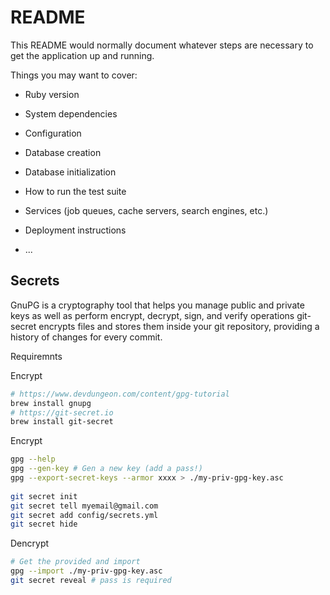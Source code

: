 # README

This README would normally document whatever steps are necessary to get the
application up and running.

Things you may want to cover:

* Ruby version

* System dependencies

* Configuration

* Database creation

* Database initialization

* How to run the test suite

* Services (job queues, cache servers, search engines, etc.)

* Deployment instructions

* ...


## Secrets

GnuPG is a cryptography tool that helps you manage public and private keys as well as perform encrypt, decrypt, sign, and verify operations
git-secret encrypts files and stores them inside your git repository, providing a history of changes for every commit.

Requiremnts


Encrypt

```sh
# https://www.devdungeon.com/content/gpg-tutorial
brew install gnupg
# https://git-secret.io
brew install git-secret
```

Encrypt

```sh
gpg --help
gpg --gen-key # Gen a new key (add a pass!)
gpg --export-secret-keys --armor xxxx > ./my-priv-gpg-key.asc
 
git secret init
git secret tell myemail@gmail.com
git secret add config/secrets.yml
git secret hide
```


Dencrypt

```sh
# Get the provided and import
gpg --import ./my-priv-gpg-key.asc
git secret reveal # pass is required
```

